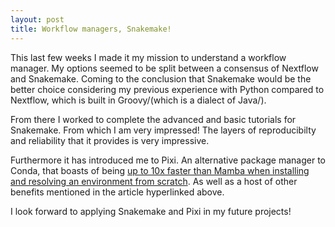 ```yaml
---
layout: post
title: Workflow managers, Snakemake!
---
```

This last few weeks I made it my mission to understand a workflow manager. My options seemed to be split between a consensus of Nextflow and Snakemake. Coming to the conclusion that Snakemake would be the better choice considering my previous experience with Python compared to Nextflow, which is built in Groovy/(which is a dialect of Java/). 

From there I worked to complete the advanced and basic tutorials for Snakemake. From which I am very impressed! The layers of reproducibilty and reliability that it provides is very impressive. 

Furthermore it has introduced me to Pixi. An alternative package manager to Conda, that boasts of being [up to 10x faster than Mamba when installing and resolving an environment from scratch](https://prefix.dev/blog/pixi_a_fast_conda_alternative). As well as a host of other benefits mentioned in the article hyperlinked above.

I look forward to applying Snakemake and Pixi in my future projects!